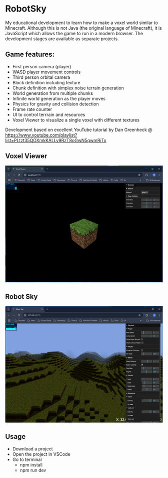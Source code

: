 # RobotSky
My educational development to learn how to make a voxel world similar to Minecraft. Although this is not Java (the original language of Minecraft), it is JavaScript which allows the game to run in a modern browser. The development stages are available as separate projects.

## Game features:
- First person camera (player)
- WASD player movement controls
- Third person orbital camera
- Block definition including texture
- Chunk definition with simplex noise terrain generation
- World generation from multiple chunks
- Infinite world generation as the player moves
- Physics for gravity and collision detection
- Frame rate counter
- UI to control terrrain and resources
- Voxel Viewer to visualize a single voxel with different textures

Development based on excellent YouTube tutorial by Dan Greenheck @ https://www.youtube.com/playlist?list=PLtzt35QOXmkKALLv9RzT8oGwN5qwmRjTo

## Voxel Viewer

![Screenshot](images/Voxel-Viewer.png)

## Robot Sky

![Screenshot](images/Robot-Sky-Final.png)

## Usage
- Download a project
- Open the project in VSCode
- Go to terminal
  - npm install
  - npm run dev
